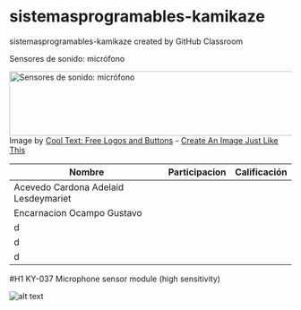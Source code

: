 # sistemasprogramables-kamikaze
sistemasprogramables-kamikaze created by GitHub Classroom

 Sensores de sonido: micrófono

<a href="https://cooltext.com"><img src="https://images.cooltext.com/5387875.png" width="921" height="115" alt=" Sensores de sonido: micrófono" /></a>
<br />Image by <a href="https://cooltext.com">Cool Text: Free Logos and Buttons</a> - <a href="https://cooltext.com/Edit-Logo?LogoID=3509961347">Create An Image Just Like This</a>

| Nombre | Participacion | Calificación |
|-------------|----------------|--------------|
| Acevedo Cardona Adelaid Lesdeymariet           |                |              | 
| Encarnacion Ocampo Gustavo           |                |              | 
| d           |                |              | 
| d           |                |              | 
| d           |                |              | 

#H1 KY-037 Microphone sensor module (high sensitivity)

![alt text](http://sensorkit.en.joy-it.net/images/8/8e/ky-037.jpg "KY-037 Microphone sensor module (high sensitivity)")
